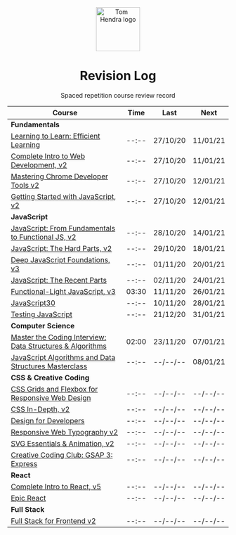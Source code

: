 <div align=center>
<img alt="Tom Hendra logo" src="https://res.cloudinary.com/tomhendra/image/upload/v1567091669/tomhendra-logo/tomhendra-logo-round-1024.png" width="100" />
<h1>Revision Log</h1>
<p>Spaced repetition course review record</p>
</div>

| Course                                                                                                                   | Time  | Last     | Next     |
| ------------------------------------------------------------------------------------------------------------------------ | ----- | -------- | -------- |
| **Fundamentals**                                                                                                         |       |          |          |
| [Learning to Learn: Efficient Learning](10-learning-to-learn)                                                            | --:-- | 27/10/20 | 11/01/21 |
| [Complete Intro to Web Development, v2](14-fem-beginner/1-complete-intro-to-web-development-v2)                          | --:-- | 27/10/20 | 11/01/21 |
| [Mastering Chrome Developer Tools v2](14-fem-beginner/5-mastering-chrome-developer-tools-v2)                             | --:-- | 27/10/20 | 12/01/21 |
| [Getting Started with JavaScript, v2](14-fem-beginner/2-getting-started-with-javascript-v2)                              | --:-- | 27/10/20 | 12/01/21 |
| **JavaScript**                                                                                                           |       |          |          |
| [JavaScript: From Fundamentals to Functional JS, v2](14-fem-beginner/4-javascript-from-fundamentals-to-functional-js-v2) | --:-- | 28/10/20 | 14/01/21 |
| [JavaScript: The Hard Parts, v2](15-fem-professional/1-javascript-the-hard-parts-v2)                                     | --:-- | 29/10/20 | 18/01/21 |
| [Deep JavaScript Foundations, v3](15-fem-professional/2-deep-javascript-foundations-v3)                                  | --:-- | 01/11/20 | 20/01/21 |
| [JavaScript: The Recent Parts](15-fem-professional/3-javascript-the-recent-parts)                                        | --:-- | 02/11/20 | 24/01/21 |
| [Functional-Light JavaScript, v3](15-fem-professional/5-functional-light-javascript-v3)                                  | 03:30 | 11/11/20 | 26/01/21 |
| [JavaScript30](18-javascript30)                                                                                          | --:-- | 10/11/20 | 28/01/21 |
| [Testing JavaScript](19-testing-javascript)                                                                              | --:-- | 21/12/20 | 31/01/21 |
| **Computer Science**                                                                                                     |       |          |          |
| [Master the Coding Interview: Data Structures & Algorithms](11-master-the-coding-interview)                              | 02:00 | 23/11/20 | 07/01/21 |
| [JavaScript Algorithms and Data Structures Masterclass](3-algorithms-and-data-structures)                                | --:-- | --/--/-- | 08/01/21 |
| **CSS & Creative Coding**                                                                                                |       |          |          |
| [CSS Grids and Flexbox for Responsive Web Design](14-fem-beginner/3-css-grids-and-flexbox-for-responsive-web-design)     | --:-- | --/--/-- | --/--/-- |
| [CSS In-Depth, v2](15-fem-professional/6-css-in-depth-v2)                                                                | --:-- | --/--/-- | --/--/-- |
| [Design for Developers](16-fem-design-to-code/1-design-for-developers)                                                   | --:-- | --/--/-- | --/--/-- |
| [Responsive Web Typography v2](16-fem-design-to-code/2-responsive-web-typography-v2)                                     | --:-- | --/--/-- | --/--/-- |
| [SVG Essentials & Animation, v2](16-fem-design-to-code/3-svg-essentials-and-animation-v2)                                | --:-- | --/--/-- | --/--/-- |
| [Creative Coding Club: GSAP 3: Express](17-ccc-gsap-3/1-express)                                                         | --:-- | --/--/-- | --/--/-- |
| **React**                                                                                                                |       |          |          |
| [Complete Intro to React, v5](15-fem-professional)                                                                       | --:-- | --/--/-- | --/--/-- |
| [Epic React](20-epic-react)                                                                                              | --:-- | --/--/-- | --/--/-- |
| **Full Stack**                                                                                                           |       |          |          |
| [Full Stack for Frontend v2](15-fem-professional/7-full-stack-for-front-end-engineers-v2)                                | --:-- | --/--/-- | --/--/-- |
